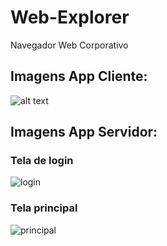 # Web-Explorer
Navegador Web Corporativo

## Imagens App Cliente: 

![alt text](https://raw.githubusercontent.com/projetodevsistemaswe/Web-Explorer/master/Screens/ClienteScreenApp1.png)

## Imagens App Servidor:

### Tela de login
![login](https://user-images.githubusercontent.com/42187451/57132818-1e654580-6d77-11e9-8b97-b2923866c87b.PNG)


### Tela principal
![principal](https://user-images.githubusercontent.com/42187451/57132905-713efd00-6d77-11e9-9065-81653fffe6d8.PNG)
